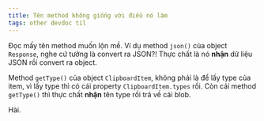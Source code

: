 ```yaml
---
title: Tên method không giống với điều nó làm
tags: other devdoc til
---
```


Đọc mấy tên method muốn lộn mề. Ví dụ method `json()` của object `Response`, nghe cứ tưởng là convert ra JSON?! Thực chất là nó **nhận** dữ liệu JSON rồi convert ra object.

Method `getType()` của object `ClipboardItem`, không phải là để lấy type của item, vì lấy type thì có cái property `ClipboardItem.types` rồi. Còn cái method `getType()` thì thực chất **nhận** tên type rồi trả về cái blob.

Hài.
